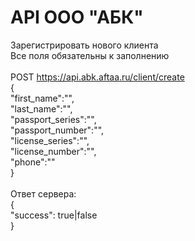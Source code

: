 # API ООО "АБК"

Зарегистрировать нового клиента<br>
Все поля обязательны к заполнению<br>
<br>
POST https://api.abk.aftaa.ru/client/create<br>
{<br>
  "first_name":"",<br>
  "last_name":"",<br>
  "passport_series":"",<br>
  "passport_number":"",<br>
  "license_series":"",<br>
  "license_number":"",<br>
  "phone":""<br>
}<br>
<br>
Ответ сервера:<br>
{<br>
  "success": true|false<br>
}<br>
<br>
